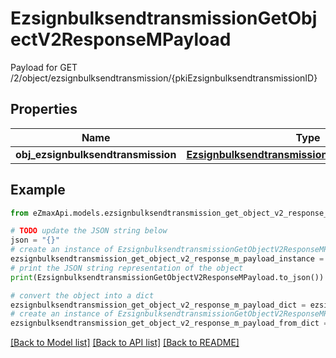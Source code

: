 # EzsignbulksendtransmissionGetObjectV2ResponseMPayload

Payload for GET /2/object/ezsignbulksendtransmission/{pkiEzsignbulksendtransmissionID}

## Properties

Name | Type | Description | Notes
------------ | ------------- | ------------- | -------------
**obj_ezsignbulksendtransmission** | [**EzsignbulksendtransmissionResponseCompound**](EzsignbulksendtransmissionResponseCompound.md) |  | 

## Example

```python
from eZmaxApi.models.ezsignbulksendtransmission_get_object_v2_response_m_payload import EzsignbulksendtransmissionGetObjectV2ResponseMPayload

# TODO update the JSON string below
json = "{}"
# create an instance of EzsignbulksendtransmissionGetObjectV2ResponseMPayload from a JSON string
ezsignbulksendtransmission_get_object_v2_response_m_payload_instance = EzsignbulksendtransmissionGetObjectV2ResponseMPayload.from_json(json)
# print the JSON string representation of the object
print(EzsignbulksendtransmissionGetObjectV2ResponseMPayload.to_json())

# convert the object into a dict
ezsignbulksendtransmission_get_object_v2_response_m_payload_dict = ezsignbulksendtransmission_get_object_v2_response_m_payload_instance.to_dict()
# create an instance of EzsignbulksendtransmissionGetObjectV2ResponseMPayload from a dict
ezsignbulksendtransmission_get_object_v2_response_m_payload_from_dict = EzsignbulksendtransmissionGetObjectV2ResponseMPayload.from_dict(ezsignbulksendtransmission_get_object_v2_response_m_payload_dict)
```
[[Back to Model list]](../README.md#documentation-for-models) [[Back to API list]](../README.md#documentation-for-api-endpoints) [[Back to README]](../README.md)


